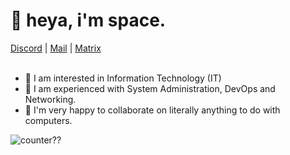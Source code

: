 <h1>👋 heya, i'm space. </h1>
<a href="https://spce.moe/discord" target="_blank">Discord</a> | <a href="mailto:me@spce.moe" target="_blank">Mail</a> | <a href="@owospace:matrix.org" target="_blank">Matrix</a>
<br>
<br>

- 👀 I am interested in Information Technology (IT)
- 🌱 I am experienced with System Administration, DevOps and Networking.
- 💞️ I'm very happy to collaborate on literally anything to do with computers.

![counter??](https://count.getloli.com/get/@owospace?theme=rule34)

<!---
owospace/owospace is a ✨ special ✨ repository because its `README.md` (this file) appears on your GitHub profile.
You can click the Preview link to take a look at your changes.
--->
